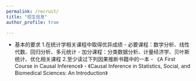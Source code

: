 ```yaml
---
permalink: /recruit/
title: "招生信息"
author_profile: true

---
```

<!-- ## Talks and Presentations -->
- 基本的要求
      1.在统计学相关课程中取得优异成绩
        - 必要课程：数学分析、线性代数、回归分析、多元统计
        - 加分课程：分类数据分析、计量经济学、贝叶斯统计、优化相关课程
      2.至少读过下列因果推断书籍中的一本
        - 《A First Course in Causal Inference》
        - 《Causal Inference in Statistics, Social, and Biomedical Sciences: An Introduction》 



